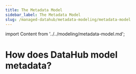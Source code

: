 ```yaml
---
title: The Metadata Model
sidebar_label: The Metadata Model
slug: /managed-datahub/metadata-modeling/metadata-model
---
```


import Content from '../../modeling/metadata-model.md';

# How does DataHub model metadata?

<Content />
